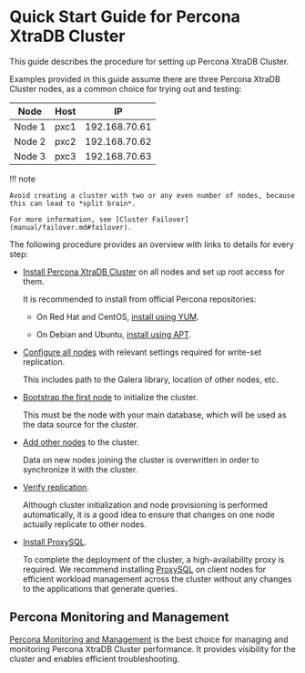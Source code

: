 # Quick Start Guide for Percona XtraDB Cluster

This guide describes the procedure for setting up Percona XtraDB Cluster.

Examples provided in this guide assume there are three Percona XtraDB Cluster nodes,
as a common choice for trying out and testing:

| Node    | Host | IP            |
| ------- | ---- | ------------- |
| Node 1| pxc1| 192.168.70.61|
| Node 2| pxc2| 192.168.70.62|
| Node 3| pxc3| 192.168.70.63|

!!! note

    Avoid creating a cluster with two or any even number of nodes, because this can lead to *split brain*. 
    
    For more information, see [Cluster Failover](manual/failover.md#failover).

The following procedure provides an overview with links to details for every step:

* [Install Percona XtraDB Cluster](install/index.md#install) on all nodes and set up root access for them.

  It is recommended to install from official Percona repositories:

  * On Red Hat and CentOS, [install using YUM](install/yum.md#yum).

  * On Debian and Ubuntu, [install using APT](install/apt.md#apt).

* [Configure all nodes](configure.md#configure) with relevant settings required for write-set replication.

  This includes path to the Galera library, location of other nodes, etc.

* [Bootstrap the first node](bootstrap.md#bootstrap) to initialize the cluster.

  This must be the node with your main database,
  which will be used as the data source for the cluster.

* [Add other nodes](add-node.md) to the cluster.

  Data on new nodes joining the cluster is overwritten
  in order to synchronize it with the cluster.

* [Verify replication](verify.md#verify).

  Although cluster initialization and node provisioning
  is performed automatically, it is a good idea to ensure
  that changes on one node actually replicate to other nodes.

* [Install ProxySQL](howtos/proxysql.md#load-balancing-with-proxysql).

  To complete the deployment of the cluster, a high-availability proxy is required. We recommend installing [ProxySQL](https://www.proxysql.com/) on client nodes for efficient workload management across the cluster without any changes to the applications that generate queries.

## Percona Monitoring and Management

[Percona Monitoring and Management](https://www.percona.com/software/database-tools/percona-monitoring-and-management) is the best choice for managing and monitoring Percona XtraDB Cluster performance.
It provides visibility for the cluster and enables efficient troubleshooting.
